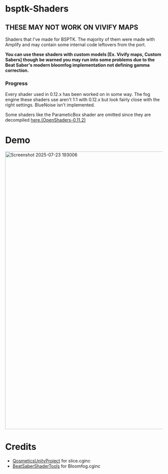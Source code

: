 # bsptk-Shaders

## THESE MAY NOT WORK ON VIVIFY MAPS
Shaders that I've made for BSPTK. The majority of them were made with Amplify and may contain some internal code leftovers from the port. 

**You can use these shaders with custom models [Ex. Vivify maps, Custom Sabers] though be warned you may run into some problems due to the Beat Saber's modern bloomfog implementation not defining gamma correction.**

### Progress
Every shader used in 0.12.x has been worked on in some way. The fog engine these shaders use aren't 1:1 with 0.12.x but look fairly close with the right settings. BlueNoise isn't implemented.

Some shaders like the ParameticBox shader are omitted since they are decompiled [here.(OpenShaders-0.11.2)](https://github.com/whatdahopper/OpenShaders-0.11.2) 

# Demo
<img width="1576" height="885" alt="Screenshot 2025-07-23 193006" src="https://github.com/user-attachments/assets/b1e98b8b-cb34-4adb-b88c-b6ce27785978" />



# Credits
- [QosmeticsUnityProject](https://github.com/Qosmetics/UnityProject) for slice.cginc
- [BeatSaberShaderTools](https://github.com/whatdahopper/BeatSaberShaderTools) for Bloomfog.cginc
